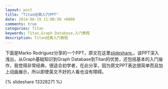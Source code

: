 ```yaml
---
layout: post
title: "Titan经典入门PPT"
date: 2014-06-19 11:00:50 +0800
comments: true
categories: Titan
keywords: Titan,Graph Database,入门教程
description: Titan经典入门教程
---
```

下面是Marko Rodriguez分享的一个PPT，原文在这里[slideshare.](http://www.slideshare.net/slidarko/titan-the-rise-of-big-graph-data)，该PPT深入浅出，从Graph基础知识到Graph Database到Titan的优势，还包括基本的入门操作，我觉得非常经典，很适合初学者，在此分享，因为原文PPT表达很简单而且加上动画展示，所以即使英文不好的人看也没有障碍。
<!--more-->

{% slideshare 13328271 %}





